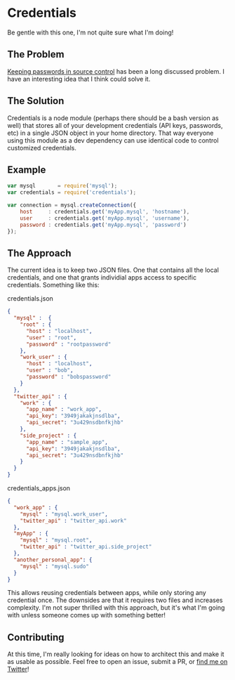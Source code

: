 # Credentials

Be gentle with this one, I'm not quite sure what I'm doing!

## The Problem

[Keeping passwords in source control](http://ejohn.org/blog/keeping-passwords-in-source-control/) has been a long discussed problem. I have an interesting idea that I think could solve it.

## The Solution

Credentials is a node module (perhaps there should be a bash version as well) that stores all of your development credentials (API keys, passwords, etc) in a single JSON object in your home directory. That way everyone using this module as a dev dependency can use identical code to control customized credentials.

## Example

```js
var mysql       = require('mysql');
var credentials = require('credentials');

var connection = mysql.createConnection({
    host     : credentials.get('myApp.mysql', 'hostname'),
    user     : credentials.get('myApp.mysql', 'username'),
    password : credentials.get('myApp.mysql', 'password')
});

```

## The Approach

The current idea is to keep two JSON files. One that contains all the local credentials, and one that grants individial apps access to specific credentials. Something like this:

credentials.json
```json
{
  "mysql" :  {
    "root" : {
      "host" : "localhost",
      "user" : "root",
      "password" : "rootpassword"
    },
    "work_user" : {
      "host" : "localhost",
      "user" : "bob",
      "password" : "bobspassword"
    }
  },
  "twitter_api" : {
    "work" : {
      "app_name" : "work_app",
      "api_key": "3949jakakjnsdlba",
      "api_secret": "3u429nsdbnfkjhb"
    },
    "side_project" : {
      "app_name" : "sample_app",
      "api_key": "3949jakakjnsdlba",
      "api_secret": "3u429nsdbnfkjhb"
    }
  }
}
```

credentials_apps.json
```json
{
  "work_app" : {
    "mysql" : "mysql.work_user",
    "twitter_api" : "twitter_api.work"
  },
  "myApp" : {
    "mysql" : "mysql.root",
    "twitter_api" : "twitter_api.side_project"
  },
  "another_personal_app": {
    "mysql" : "mysql.sudo"
  }
}
```

This allows reusing credentials between apps, while only storing any credential once. The downsides are that it requires two files and increases complexity.
I'm not super thrilled with this approach, but it's what I'm going with unless someone comes up with something better!

## Contributing

At this time, I'm really looking for ideas on how to architect this and make it as usable as possible. Feel free to open an issue, submit a PR, or [find me on Twitter](https://twitter.com/jkup)!
